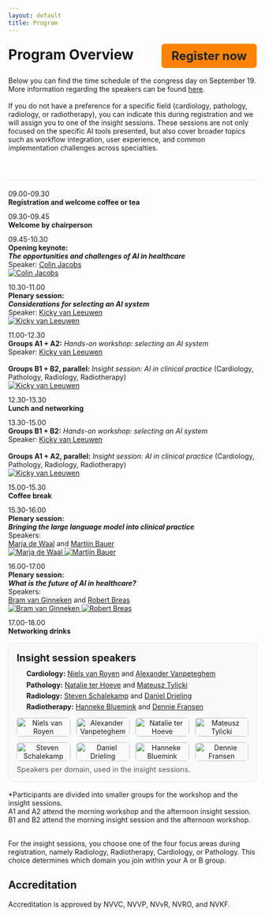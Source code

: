 ```yaml
---
layout: default
title: Program
---
```


<style>
  /* Timeline spacing tweaks */
  .program { margin-bottom: 0 !important; }
  .program .program-item { margin-bottom: 12px; }
  .program .program-item:last-child { margin-bottom: 0; }

  /* Reference card for speakers at the end */
  .speakers-card {
    background: #f9fafb;
    border: 1px solid #e5e7eb;
    border-radius: 10px;
    padding: 16px;
    margin-top: 16px;
  }
  .speakers-card h3 {
    margin: 0 0 8px 0;
    font-size: 1.25rem;
    line-height: 1.3;
  }
  .speakers-list { line-height: 1.6; }
  .speakers-caption {
    font-size: 0.92rem;
    color: #555;
    margin-top: 8px;
  }

  /* Thumbnail grid inside the card */
  .speakers-grid {
    display: grid;
    grid-template-columns: repeat(4, minmax(0, 1fr));
    gap: 12px;
    margin-top: 10px;
  }
  @media (max-width: 900px) {
    .speakers-grid { grid-template-columns: repeat(2, minmax(0, 1fr)); }
  }
  .speakers-grid a { text-decoration: none; color: inherit; text-align: center; display: block; }
  .speakers-grid img { width: 100%; height: auto; border-radius: 6px; }
</style>

<div style="display: flex; justify-content: space-between; align-items: center; flex-wrap: wrap;">
  <h1 style="margin: 0;"><strong>Program Overview</strong></h1>
  <a href="https://registratie.radboudumc.nl/166356/subscribe" target="_blank" style="
    background-color:rgb(255, 130, 3);
    color: rgb(27, 36, 48);
    padding: 10px 20px;
    text-decoration: none;
    border-radius: 6px;
    font-size: 24px;
    font-weight: bold;
    margin-top: 5px;
  ">
    Register now
  </a>
</div><br>

<div class="content">
Below you can find the time schedule of the congress day on September 19. <br>
More information regarding the speakers can be found <a href="{{ site.url }}/speakers">here</a>. <br><br>
If you do not have a preference for a specific field (cardiology, pathology, radiology, or radiotherapy), you can indicate this during registration and we will assign you to one of the insight sessions. These sessions are not only focused on the specific AI tools presented, but also cover broader topics such as workflow integration, user experience, and common implementation challenges across specialties.
</div>

<h1 style="margin-top: 3rem; border-bottom: 2px solid #eee; padding-bottom: 0.5rem;"> </h1>

<div class="program">

  <!-- Registration -->
  <div class="program-item">
    <div class="program-time">09.00-09.30</div>
    <div class="program-text"><strong>Registration and welcome coffee or tea</strong></div>
  </div>

  <!-- Chair welcome -->
  <div class="program-item">
    <div class="program-time">09.30-09.45</div>
    <div class="program-text"><strong>Welcome by chairperson</strong></div>
  </div>

  <!-- Opening keynote -->
  <div class="program-item">
    <div class="program-time">09.45-10.30</div>
    <div class="program-text">
      <strong>Opening keynote:</strong><br>
      <strong><em>The opportunities and challenges of AI in healthcare</em></strong><br>
      Speaker: <a href="{{ site.url }}/speakers#colin-jacobs" class="speaker-link">Colin Jacobs</a>
    </div>
    <div class="speaker-thumb-grid">
      <a href="{{ site.url }}/speakers#colin-jacobs">
        <img src="{{ site.url }}/assets/img/Colin_Jacobs.jpg" class="speaker-thumb" alt="Colin Jacobs">
      </a>
    </div>
  </div>

  <!-- Plenary -->
  <div class="program-item">
    <div class="program-time">10.30-11.00</div>
    <div class="program-text">
      <strong>Plenary session:</strong><br>
      <strong><em>Considerations for selecting an AI system</em></strong><br>
      Speaker: <a href="{{ site.url }}/speakers#kicky-van-leeuwen" class="speaker-link">Kicky van Leeuwen</a>
    </div>
    <div class="speaker-thumb-grid">
      <a href="{{ site.url }}/speakers#kicky-van-leeuwen">
        <img src="{{ site.url }}/assets/img/Kicky_van_Leeuwen.jpg" class="speaker-thumb" alt="Kicky van Leeuwen">
      </a>
    </div>
  </div>

  <!-- Morning parallel -->
  <div class="program-item">
    <div class="program-time">11.00-12.30</div>
    <div class="program-text">
      <strong>Groups A1 + A2:</strong> <em>Hands-on workshop: selecting an AI system</em><br>
      Speaker: <a href="{{ site.url }}/speakers#kicky-van-leeuwen" class="speaker-link">Kicky van Leeuwen</a><br><br>
      <strong>Groups B1 + B2, parallel:</strong> <em>Insight session: AI in clinical practice</em> (Cardiology, Pathology, Radiology, Radiotherapy)
    </div>
    <div class="speaker-thumb-grid">
      <a href="{{ site.url }}/speakers#kicky-van-leeuwen">
        <img src="{{ site.url }}/assets/img/Kicky_van_Leeuwen.jpg" class="speaker-thumb" alt="Kicky van Leeuwen">
      </a>
    </div>
  </div>

  <!-- Lunch -->
  <div class="program-item">
    <div class="program-time">12.30-13.30</div>
    <div class="program-text"><strong>Lunch and networking</strong></div>
  </div>

  <!-- Afternoon parallel (B first) -->
  <div class="program-item">
    <div class="program-time">13.30-15.00</div>
    <div class="program-text">
      <strong>Groups B1 + B2:</strong> <em>Hands-on workshop: selecting an AI system</em><br>
      Speaker: <a href="{{ site.url }}/speakers#kicky-van-leeuwen" class="speaker-link">Kicky van Leeuwen</a><br><br>
      <strong>Groups A1 + A2, parallel:</strong> <em>Insight session: AI in clinical practice</em> (Cardiology, Pathology, Radiology, Radiotherapy)
    </div>
    <div class="speaker-thumb-grid">
      <a href="{{ site.url }}/speakers#kicky-van-leeuwen">
        <img src="{{ site.url }}/assets/img/Kicky_van_Leeuwen.jpg" class="speaker-thumb" alt="Kicky van Leeuwen">
      </a>
    </div>
  </div>

  <!-- Coffee -->
  <div class="program-item">
    <div class="program-time">15.00-15.30</div>
    <div class="program-text"><strong>Coffee break</strong></div>
  </div>

  <!-- Plenary 3 -->
  <div class="program-item">
    <div class="program-time">15.30-16.00</div>
    <div class="program-text">
      <strong>Plenary session:</strong><br>
      <strong><em>Bringing the large language model into clinical practice</em></strong><br>
      Speakers:<br>
      <a href="{{ site.url }}/speakers#marja-de-waal" class="speaker-link">Marja de Waal</a> and 
      <a href="{{ site.url }}/speakers#martijn-bauer" class="speaker-link">Martijn Bauer</a>
    </div>
    <div class="speaker-thumb-grid">
      <a href="{{ site.url }}/speakers#marja-de-waal">
        <img src="{{ site.url }}/assets/img/Marja_de_Waal.jpg" class="speaker-thumb" alt="Marja de Waal">
      </a>
      <a href="{{ site.url }}/speakers#martijn-bauer">
        <img src="{{ site.url }}/assets/img/Martijn_Bauer1.jpg" class="speaker-thumb" alt="Martijn Bauer">
      </a>
    </div>
  </div>

  <!-- Plenary 4 -->
  <div class="program-item">
    <div class="program-time">16.00-17.00</div>
    <div class="program-text">
      <strong>Plenary session:</strong><br>
      <strong><em>What is the future of AI in healthcare?</em></strong><br>
      Speakers:<br>
      <a href="{{ site.url }}/speakers#bram-van-ginneken" class="speaker-link">Bram van Ginneken</a> and 
      <a href="{{ site.url }}/speakers#robert-breas" class="speaker-link">Robert Breas</a>
    </div>
    <div class="speaker-thumb-grid">
      <a href="{{ site.url }}/speakers#bram-van-ginneken">
        <img src="{{ site.url }}/assets/img/Bram_van_Ginneken.jpg" class="speaker-thumb" alt="Bram van Ginneken">
      </a>
      <a href="{{ site.url }}/speakers#robert-breas">
        <img src="{{ site.url }}/assets/img/Robert_Breas.jpg" class="speaker-thumb" alt="Robert Breas">
      </a>
    </div>
  </div>

  <!-- Networking drinks -->
  <div class="program-item">
    <div class="program-time">17.00-18.00</div>
    <div class="program-text"><strong>Networking drinks</strong></div>
  </div>
</div>

<!-- Reference card: Insight session speakers -->
<div class="speakers-card">
  <h3><strong>Insight session speakers</strong></h3>

  <div class="speakers-list">
    &nbsp;&nbsp;&nbsp;&nbsp; <strong>Cardiology:</strong>
    <a href="{{ site.url }}/speakers#niels-van-royen" class="speaker-link">Niels van Royen</a> and 
    <a href="{{ site.url }}/speakers#alexander-vanpeteghem" class="speaker-link">Alexander Vanpeteghem</a><br>
    &nbsp;&nbsp;&nbsp;&nbsp; <strong>Pathology:</strong>
    <a href="{{ site.url }}/speakers#natalie-ter-hoeve" class="speaker-link">Natalie ter Hoeve</a> and 
    <a href="{{ site.url }}/speakers#mateusz-tylicki" class="speaker-link">Mateusz Tylicki</a><br>
    &nbsp;&nbsp;&nbsp;&nbsp; <strong>Radiology:</strong>
    <a href="{{ site.url }}/speakers#steven-schalekamp" class="speaker-link">Steven Schalekamp</a> and  
    <a href="{{ site.url }}/speakers#daniel-drieling" class="speaker-link">Daniel Drieling</a><br>
    &nbsp;&nbsp;&nbsp;&nbsp; <strong>Radiotherapy:</strong>
    <a href="{{ site.url }}/speakers#hanneke-bluemink" class="speaker-link">Hanneke Bluemink</a> and 
    <a href="{{ site.url }}/speakers#dennie-fransen" class="speaker-link">Dennie Fransen</a>
  </div>

  <div class="speakers-grid">
    <a href="{{ site.url }}/speakers#niels-van-royen">
      <img src="{{ site.url }}/assets/img/Niels_van_Royen.jpg" alt="Niels van Royen">
    </a>
    <a href="{{ site.url }}/speakers#alexander-vanpeteghem">
      <img src="{{ site.url }}/assets/img/Alexander_Vanpeteghem.png" alt="Alexander Vanpeteghem">
    </a>
    <a href="{{ site.url }}/speakers#natalie-ter-hoeve">
      <img src="{{ site.url }}/assets/img/Natalie_ter_Hoeve.jpg" alt="Natalie ter Hoeve">
    </a>
    <a href="{{ site.url }}/speakers#mateusz-tylicki">
      <img src="{{ site.url }}/assets/img/Mateusz_Tylicki.png" alt="Mateusz Tylicki">
    </a>
    <a href="{{ site.url }}/speakers#steven-schalekamp">
      <img src="{{ site.url }}/assets/img/Steven_Schalekamp.jpg" alt="Steven Schalekamp">
    </a>
    <a href="{{ site.url }}/speakers#daniel-drieling">
      <img src="{{ site.url }}/assets/img/Daniel_Drieling.jpeg" alt="Daniel Drieling">
    </a>
    <a href="{{ site.url }}/speakers#hanneke-bluemink">
      <img src="{{ site.url }}/assets/img/Hanneke_Bluemink.jpg" alt="Hanneke Bluemink">
    </a>
    <a href="{{ site.url }}/speakers#dennie-fransen">
      <img src="{{ site.url }}/assets/img/Dennie_Fransen.jpg" alt="Dennie Fransen">
    </a>
  </div>

  <div class="speakers-caption">
    Speakers per domain, used in the insight sessions.
  </div>
</div>

<div class="content" style="margin-top: 16px;">
  *Participants are divided into smaller groups for the workshop and the insight sessions. <br>
  A1 and A2 attend the morning workshop and the afternoon insight session. <br>
  B1 and B2 attend the morning insight session and the afternoon workshop. <br><br>

  For the insight sessions, you choose one of the four focus areas during registration, namely Radiology, Radiotherapy, Cardiology, or Pathology. This choice determines which domain you join within your A or B group.

  <h2>Accreditation</h2>
  Accreditation is approved by NVVC, NVVP, NVvR, NVRO, and NVKF.
</div>
